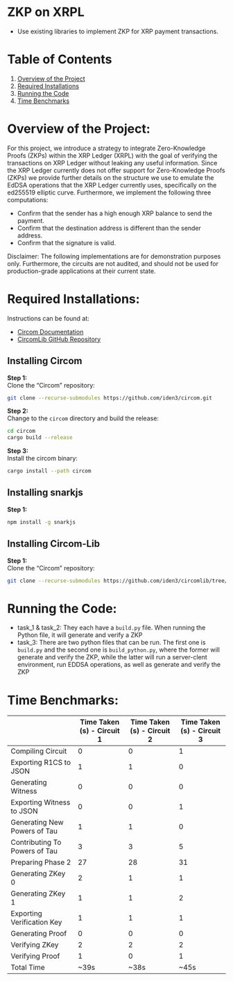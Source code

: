 # ZKP on XRPL
- Use existing libraries to implement ZKP for XRP payment transactions. 

# Table of Contents
1. [Overview of the Project](#Overview-of-the-Project)
2. [Required Installations](#required-installations)
3. [Running the Code](#running-the-code)
4. [Time Benchmarks](#time-Benchmarks)


# Overview of the Project:

For this project, we introduce a strategy to integrate Zero-Knowledge Proofs (ZKPs) within the XRP Ledger (XRPL) with the goal of verifying the transactions on XRP Ledger without leaking any useful information. Since the XRP Ledger currently does not offer support for Zero-Knowledge Proofs (ZKPs) we provide further details on the structure we use to emulate the EdDSA operations that the XRP Ledger currently uses, specifically on the ed255519 elliptic curve. Furthermore, we implement the following three computations:

- Confirm that the sender has a high enough XRP balance to send the payment.
- Confirm that the destination address is different than the sender address.
- Confirm that the signature is valid.

Disclaimer: The following implementations are for demonstration purposes only. Furthermore, the circuits are not audited, and should not be used for production-grade applications at their current state.

# Required Installations:

Instructions can be found at:
- [Circom Documentation](https://docs.circom.io/getting-started/installation/)
- [CircomLib GitHub Repository](https://github.com/iden3/circomlib/tree/master)

## Installing Circom
**Step 1:**  
Clone the “Circom” repository:
```bash
git clone --recurse-submodules https://github.com/iden3/circom.git
```

**Step 2:**  
Change to the `circom` directory and build the release:
```bash
cd circom
cargo build --release
```

**Step 3:**  
Install the circom binary:
```bash
cargo install --path circom
```
## Installing snarkjs
**Step 1:**  
```bash
npm install -g snarkjs
```
## Installing Circom-Lib
**Step 1:**  
Clone the “Circom” repository:
```bash
git clone --recurse-submodules https://github.com/iden3/circomlib/tree/master
```

# Running the Code:
- task_1 & task_2: They each have a `build.py` file. When running the Python file, it will generate and verify a ZKP
- task_3: There are two python files that can be run. The first one is `build.py` and the second one is `build_python.py`, where the former will generate and verify the ZKP, while the latter will run a server-clent environment, run EDDSA operations, as well as generate and verify the ZKP 


# Time Benchmarks:

|                                | Time Taken (s) - Circuit 1 | Time Taken (s) - Circuit 2 | Time Taken (s) - Circuit 3 |
|--------------------------------|----------------------------|----------------------------|----------------------------|
| Compiling Circuit              | 0                          | 0                          | 1                          |
| Exporting R1CS to JSON         | 1                          | 1                          | 0                          |
| Generating Witness             | 0                          | 0                          | 0                          |
| Exporting Witness to JSON      | 0                          | 0                          | 1                          |
| Generating New Powers of Tau   | 1                          | 1                          | 0                          |
| Contributing To Powers of Tau  | 3                          | 3                          | 5                          |
| Preparing Phase 2              | 27                         | 28                         | 31                         |
| Generating ZKey 0              | 2                          | 1                          | 1                          |
| Generating ZKey 1              | 1                          | 1                          | 2                          |
| Exporting Verification Key     | 1                          | 1                          | 1                          |
| Generating Proof               | 0                          | 0                          | 0                          |
| Verifying ZKey                 | 2                          | 2                          | 2                          |
| Verifying Proof                | 1                          | 0                          | 1                          |
| Total Time                     | ~39s                       | ~38s                       | ~45s                       |

















